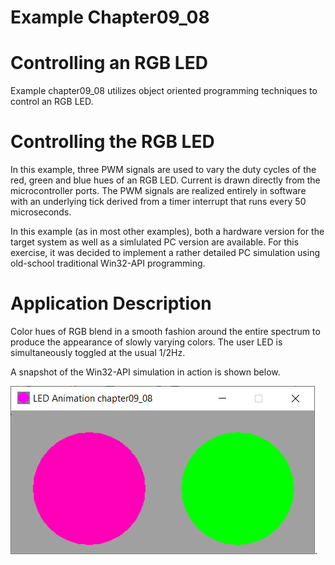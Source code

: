 # Example Chapter09_08
# Controlling an RGB LED

Example chapter09_08 utilizes object oriented programming techniques
to control an RGB LED.

# Controlling the RGB LED

In this example, three PWM signals are used to vary the duty cycles
of the red, green and blue hues of an RGB LED.
Current is drawn directly from the microcontroller ports.
The PWM signals are realized entirely in software with
an underlying tick derived from a timer interrupt that
runs every 50 microseconds.

In this example (as in most other examples), both a hardware
version for the target system as well as a simlulated PC
version are available. For this exercise, it was
decided to implement a rather detailed PC simulation
using old-school traditional Win32-API programming.

# Application Description

Color hues of RGB blend in a smooth fashion around the entire
spectrum to produce the appearance of slowly varying colors.
The user LED is simultaneously toggled at the usual 1/2Hz.

A snapshot of the Win32-API simulation in action is shown below.

![chapter09_08 Win32-API simulation in action](./images/rgb_led_wnd.png).
